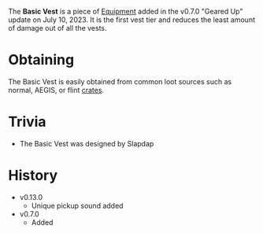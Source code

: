 The **Basic Vest** is a piece of [Equipment](/equipment) added in the v0.7.0 "Geared Up" update on July 10, 2023. It is the first vest tier and reduces the least amount of damage out of all the vests.

# Obtaining

The Basic Vest is easily obtained from common loot sources such as normal, AEGIS, or flint [crates](/obstacles/crates). 

# Trivia

- The Basic Vest was designed by Slapdap

# History

 - v0.13.0
   - Unique pickup sound added 
 - v0.7.0
   - Added 
